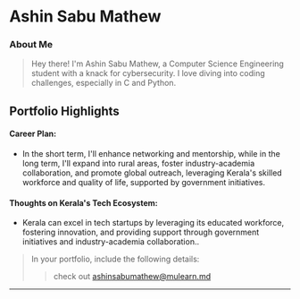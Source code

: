 # Ashin Sabu Mathew

### About Me

> Hey there! I'm Ashin Sabu Mathew, a Computer Science Engineering student with a knack for cybersecurity. I love diving into coding challenges, especially in C and Python.


## Portfolio Highlights

#### Career Plan:

- In the short term, I'll enhance networking and mentorship, while in the long term, I'll expand into rural areas, foster industry-academia collaboration, and promote global outreach, leveraging Kerala's skilled workforce and quality of life, supported by government initiatives.

#### Thoughts on Kerala's Tech Ecosystem:

- Kerala can excel in tech startups by leveraging its educated workforce, fostering innovation, and providing support through government initiatives and industry-academia collaboration..


> In your portfolio, include the following details:
>> check out [ashinsabumathew@mulearn.md](./profile/ashinsabumathew@mulearn.md)

---
